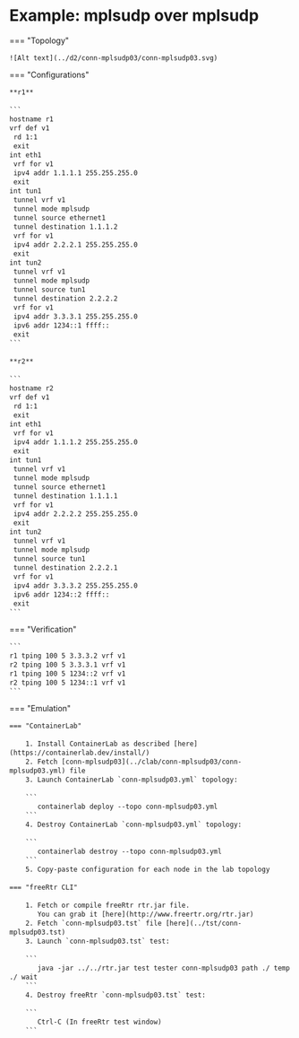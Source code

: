 # Example: mplsudp over mplsudp

=== "Topology"

    ![Alt text](../d2/conn-mplsudp03/conn-mplsudp03.svg)

=== "Configurations"

    **r1**

    ```
    hostname r1
    vrf def v1
     rd 1:1
     exit
    int eth1
     vrf for v1
     ipv4 addr 1.1.1.1 255.255.255.0
     exit
    int tun1
     tunnel vrf v1
     tunnel mode mplsudp
     tunnel source ethernet1
     tunnel destination 1.1.1.2
     vrf for v1
     ipv4 addr 2.2.2.1 255.255.255.0
     exit
    int tun2
     tunnel vrf v1
     tunnel mode mplsudp
     tunnel source tun1
     tunnel destination 2.2.2.2
     vrf for v1
     ipv4 addr 3.3.3.1 255.255.255.0
     ipv6 addr 1234::1 ffff::
     exit
    ```

    **r2**

    ```
    hostname r2
    vrf def v1
     rd 1:1
     exit
    int eth1
     vrf for v1
     ipv4 addr 1.1.1.2 255.255.255.0
     exit
    int tun1
     tunnel vrf v1
     tunnel mode mplsudp
     tunnel source ethernet1
     tunnel destination 1.1.1.1
     vrf for v1
     ipv4 addr 2.2.2.2 255.255.255.0
     exit
    int tun2
     tunnel vrf v1
     tunnel mode mplsudp
     tunnel source tun1
     tunnel destination 2.2.2.1
     vrf for v1
     ipv4 addr 3.3.3.2 255.255.255.0
     ipv6 addr 1234::2 ffff::
     exit
    ```

=== "Verification"

    ```
    r1 tping 100 5 3.3.3.2 vrf v1
    r2 tping 100 5 3.3.3.1 vrf v1
    r1 tping 100 5 1234::2 vrf v1
    r2 tping 100 5 1234::1 vrf v1
    ```

=== "Emulation"

    === "ContainerLab"

        1. Install ContainerLab as described [here](https://containerlab.dev/install/)  
        2. Fetch [conn-mplsudp03](../clab/conn-mplsudp03/conn-mplsudp03.yml) file  
        3. Launch ContainerLab `conn-mplsudp03.yml` topology:  

        ```
           containerlab deploy --topo conn-mplsudp03.yml  
        ```
        4. Destroy ContainerLab `conn-mplsudp03.yml` topology:  

        ```
           containerlab destroy --topo conn-mplsudp03.yml  
        ```
        5. Copy-paste configuration for each node in the lab topology

    === "freeRtr CLI"

        1. Fetch or compile freeRtr rtr.jar file.  
           You can grab it [here](http://www.freertr.org/rtr.jar)  
        2. Fetch `conn-mplsudp03.tst` file [here](../tst/conn-mplsudp03.tst)  
        3. Launch `conn-mplsudp03.tst` test:  

        ```
           java -jar ../../rtr.jar test tester conn-mplsudp03 path ./ temp ./ wait
        ```
        4. Destroy freeRtr `conn-mplsudp03.tst` test:  

        ```
           Ctrl-C (In freeRtr test window)
        ```

